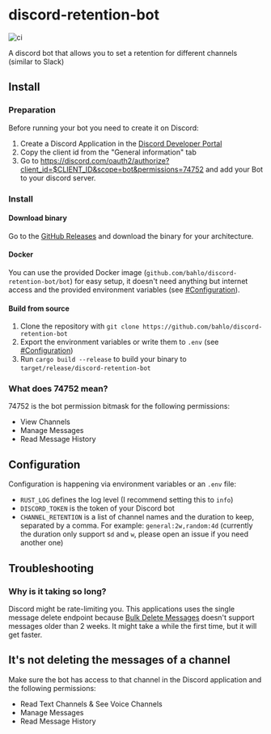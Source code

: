 # discord-retention-bot 
![ci](https://github.com/bahlo/discord-retention-bot/workflows/ci/badge.svg)

A discord bot that allows you to set a retention for different channels (similar to Slack)

## Install
### Preparation
Before running your bot you need to create it on Discord:

1. Create a Discord Application in the 
   [Discord Developer Portal](https://discord.com/developers/applications)
2. Copy the client id from the "General information" tab
3. Go to <https://discord.com/oauth2/authorize?client_id=$CLIENT_ID&scope=bot&permissions=74752>
   and add your Bot to your discord server.

### Install

#### Download binary
Go to the [GitHub Releases](https://github.com/bahlo/discord-retention-bot/releases)
and download the binary for your architecture.

#### Docker
You can use the provided Docker image 
(`github.com/bahlo/discord-retention-bot/bot`) for easy setup, it doesn't need 
anything but internet access and the provided environment variables 
(see [#Configuration](Configuration)).

#### Build from source

1. Clone the repository with 
   `git clone https://github.com/bahlo/discord-retention-bot`
2. Export the environment variables or write them to `.env` (see 
   [#Configuration](Configuration))
3. Run `cargo build --release` to build your binary to 
   `target/release/discord-retention-bot`

### What does 74752 mean?
74752 is the bot permission bitmask for the following permissions:
* View Channels
* Manage Messages
* Read Message History

## Configuration

Configuration is happening via environment variables or an `.env` file:

* `RUST_LOG` defines the log level (I recommend setting this to `info`)
* `DISCORD_TOKEN` is the token of your Discord bot
* `CHANNEL_RETENTION` is a list of channel names and the duration to keep, separated by
  a comma. For example: `general:2w,random:4d` (currently the duration only 
  support s`d` and `w`, please open an issue if you need another one)

## Troubleshooting
### Why is it taking so long?
Discord might be rate-limiting you. This applications uses the single message
delete endpoint because [Bulk Delete Messages](https://discord.com/developers/docs/resources/channel#bulk-delete-messages) doesn't support messages older than 2 weeks. 
It might take a while the first time, but it will get faster.

## It's not deleting the messages of a channel
Make sure the bot has access to that channel in the Discord application and the 
following permissions:
* Read Text Channels & See Voice Channels
* Manage Messages
* Read Message History
